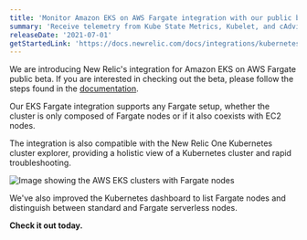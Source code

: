 ```yaml
---
title: 'Monitor Amazon EKS on AWS Fargate integration with our public beta'
summary: 'Receive telemetry from Kube State Metrics, Kubelet, and cAdvisor for full observability for Kubernetes clusters running on EKS in Fargate.'
releaseDate: '2021-07-01'
getStartedLink: 'https://docs.newrelic.com/docs/integrations/kubernetes-integration/installation/install-fargate-integration/'
---
```


We are introducing New Relic's integration for Amazon EKS on AWS Fargate public beta. If you are interested in checking out the beta, please follow the steps found in the [documentation](https://docs.newrelic.com/docs/integrations/kubernetes-integration/installation/install-fargate-integration/).

Our EKS Fargate integration supports any Fargate setup, whether the cluster is only composed of Fargate nodes or if it also coexists with EC2 nodes.

The integration is also compatible with the New Relic One Kubernetes cluster explorer, providing a holistic view of a Kubernetes cluster and rapid troubleshooting.

![Image showing the AWS EKS clusters with Fargate nodes](./images/K8sCE-EKS-Fargate.gif "AWS Fargate Monitoring integration")


We've also improved the Kubernetes dashboard to list Fargate nodes and distinguish between standard and Fargate serverless nodes.

**Check it out today.**
